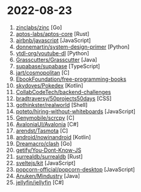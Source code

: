 # 2022-08-23

1. [zinclabs/zinc](https://github.com/zinclabs/zinc "ZincSearch. A lightweight alternative to elasticsearch that requires minimal resources, written in Go.") [Go]
2. [aptos-labs/aptos-core](https://github.com/aptos-labs/aptos-core "A layer 1 for everyone!") [Rust]
3. [airbnb/javascript](https://github.com/airbnb/javascript "JavaScript Style Guide") [JavaScript]
4. [donnemartin/system-design-primer](https://github.com/donnemartin/system-design-primer "Learn how to design large-scale systems. Prep for the system design interview. Includes Anki flashcards.") [Python]
5. [ytdl-org/youtube-dl](https://github.com/ytdl-org/youtube-dl "Command-line program to download videos from YouTube.com and other video sites") [Python]
6. [Grasscutters/Grasscutter](https://github.com/Grasscutters/Grasscutter "A server software reimplementation for a certain anime game.") [Java]
7. [supabase/supabase](https://github.com/supabase/supabase "The open source Firebase alternative. Follow to stay updated about our public Beta.") [TypeScript]
8. [jart/cosmopolitan](https://github.com/jart/cosmopolitan "build-once run-anywhere c library") [C]
9. [EbookFoundation/free-programming-books](https://github.com/EbookFoundation/free-programming-books "📚 Freely available programming books") 
10. [skydoves/Pokedex](https://github.com/skydoves/Pokedex "🗡️ Pokedex demonstrates modern Android development with Hilt, Material Motion, Coroutines, Flow, Jetpack (Room, ViewModel) based on MVVM architecture.") [Kotlin]
11. [CollabCodeTech/backend-challenges](https://github.com/CollabCodeTech/backend-challenges "A public list of open-source challenges from jobs around the world") 
12. [bradtraversy/50projects50days](https://github.com/bradtraversy/50projects50days "50+ mini web projects using HTML, CSS & JS") [CSS]
13. [gothinkster/realworld](https://github.com/gothinkster/realworld "The mother of all demo apps — Exemplary fullstack Medium.com clone powered by React, Angular, Node, Django, and many more 🏅") [Shell]
14. [poteto/hiring-without-whiteboards](https://github.com/poteto/hiring-without-whiteboards "⭐️ Companies that don't have a broken hiring process") [JavaScript]
15. [Genymobile/scrcpy](https://github.com/Genymobile/scrcpy "Display and control your Android device") [C]
16. [AvaloniaUI/Avalonia](https://github.com/AvaloniaUI/Avalonia "A cross-platform UI framework for .NET") [C#]
17. [arendst/Tasmota](https://github.com/arendst/Tasmota "Alternative firmware for ESP8266 with easy configuration using webUI, OTA updates, automation using timers or rules, expandability and entirely local control over MQTT, HTTP, Serial or KNX. Full documentation at") [C]
18. [android/nowinandroid](https://github.com/android/nowinandroid "A fully functional Android app built entirely with Kotlin and Jetpack Compose") [Kotlin]
19. [Dreamacro/clash](https://github.com/Dreamacro/clash "A rule-based tunnel in Go.") [Go]
20. [getify/You-Dont-Know-JS](https://github.com/getify/You-Dont-Know-JS "A book series on JavaScript. @YDKJS on twitter.") 
21. [surrealdb/surrealdb](https://github.com/surrealdb/surrealdb "A scalable, distributed, collaborative, document-graph database, for the realtime web") [Rust]
22. [sveltejs/kit](https://github.com/sveltejs/kit "The fastest way to build Svelte apps") [JavaScript]
23. [popcorn-official/popcorn-desktop](https://github.com/popcorn-official/popcorn-desktop "Popcorn Time is a multi-platform, free software BitTorrent client that includes an integrated media player ( Windows / Mac / Linux ) A Butter-Project Fork") [JavaScript]
24. [Anuken/Mindustry](https://github.com/Anuken/Mindustry "The automation tower defense RTS") [Java]
25. [jellyfin/jellyfin](https://github.com/jellyfin/jellyfin "The Free Software Media System") [C#]
